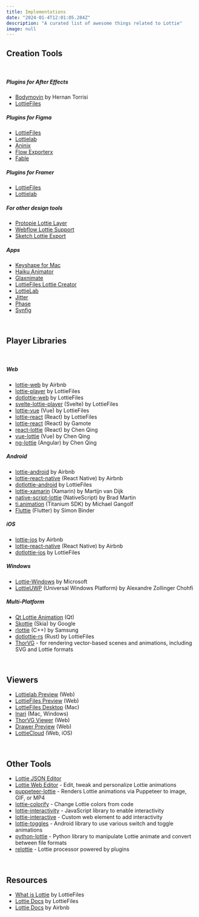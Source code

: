 ```yaml
---
title: Implementations
date: "2024-01-4T12:01:05.284Z"
description: "A curated list of awesome things related to Lottie"
image: null
---
```


## Creation Tools

<br/>

##### Plugins for After Effects
- <a href="https://aescripts.com/bodymovin/" target="_blank">Bodymovin</a> by Hernan Torrisi
- <a href="https://lottiefiles.com/plugins/after-effects" target="_blank">LottieFiles</a>

##### Plugins for Figma
- <a href="https://www.figma.com/community/plugin/809860933081065308" target="_blank">LottieFiles</a>
- <a href="https://www.figma.com/community/plugin/1307008445393559148" target="_blank">Lottielab</a>
- <a href="https://www.figma.com/community/plugin/988173868842375596" target="_blank">Aninix</a>
- <a href="https://www.figma.com/community/plugin/905358215497822854" target="_blank">Flow Exporterx</a>
- <a href="https://www.figma.com/community/plugin/1093136289410156578" target="_blank">Fable</a>

##### Plugins for Framer
- <a href="https://www.framer.com/marketplace/plugins/lottiefiles/" target="_blank">LottieFiles</a>
- <a href="https://www.framer.com/marketplace/plugins/lottielab/" target="_blank">Lottielab</a>

##### For other design tools
- <a href="https://www.protopie.io/learn/docs/basic-features/layers#lottie-layer" target="_blank">Protopie Lottie Layer</a>
- <a href="https://university.webflow.com/courses/after-effects-lottie-in-webflow" target="_blank">Webflow Lottie Support</a>
- <a href="https://github.com/buba447/Lottie-Sketch-Export" target="_blank">Sketch Lottie Export</a>

##### Apps
- <a href="https://www.keyshapeapp.com/" target="_blank">Keyshape for Mac</a>
- <a href="https://www.haikuanimator.com/" target="_blank">Haiku Animator</a>
- <a href="https://glaxnimate.mattbas.org/" target="_blank">Glaxnimate</a>
- <a href="https://lottiefiles.com/lottie-creator" target="_blank">LottieFiles Lottie Creator</a>
- <a href="https://www.lottielab.com/" target="_blank">LottieLab</a>
- <a href="https://jitter.video/" target="_blank">Jitter</a>
- <a href="https://phase.com/" target="_blank">Phase</a>
- <a href="https://synfig.org/" target="_blank">Synfig</a>

<br/>

## Player Libraries

<br/>

##### Web
- <a href="https://github.com/airbnb/lottie-web" target="_blank">lottie-web</a> by Airbnb
- <a href="https://github.com/LottieFiles/lottie-player" target="_blank">lottie-player</a> by LottieFiles
- <a href="https://github.com/LottieFiles/dotlottie-web" target="_blank">dotlottie-web</a> by LottieFiles
- <a href="https://github.com/LottieFiles/svelte-lottie-player" target="_blank">svelte-lottie-player</a> (Svelte) by LottieFiles
- <a href="https://github.com/LottieFiles/lottie-vue" target="_blank">lottie-vue</a> (Vue) by LottieFiles
- <a href="https://github.com/LottieFiles/lottie-react" target="_blank">lottie-react</a> (React) by LottieFiles
- <a href="https://github.com/gamote/lottie-react" target="_blank">lottie-react</a> (React) by Gamote
- <a href="https://github.com/chenqingspring/react-lottie"  target="_blank">react-lottie</a> (React) by Chen Qing
- <a href="https://github.com/chenqingspring/vue-lottie" target="_blank">vue-lottie</a> (Vue) by Chen Qing
- <a href="https://github.com/chenqingspring/ng-lottie" target="_blank">ng-lottie</a> (Angular) by Chen Qing

##### Android
- <a href="https://github.com/airbnb/lottie-android" target="_blank">lottie-android</a> by Airbnb
- <a href="https://github.com/airbnb/lottie-react-native" target="_blank">lottie-react-native</a> (React Native) by Airbnb
- <a href="https://github.com/LottieFiles/dotlottie-android" target="_blank">dotlottie-android</a> by LottieFiles
- <a href="https://github.com/martijn00/LottieXamarin" target="_blank">lottie-xamarin</a> (Xamarin) by Martijn van Dijk
- <a href="https://github.com/bradmartin/nativescript-lottie" target="_blank">native-script-lottie</a> (NativeScript) by Brad Martin
- <a href="https://github.com/m1ga/ti.animation" target="_blank">ti.animation</a> (Titanium SDK) by Michael Gangolf
- <a href="https://github.com/simolus3/fluttie" target="_blank">Fluttie</a> (Flutter) by Simon Binder

##### iOS
- <a href="https://github.com/airbnb/lottie-ios" target="_blank">lottie-ios</a> by Airbnb
- <a href="https://github.com/airbnb/lottie-react-native" target="_blank">lottie-react-native</a> (React Native) by Airbnb
- <a href="https://github.com/LottieFiles/dotlottie-ios" target="_blank">dotlottie-ios</a> by LottieFiles

##### Windows
- <a href="https://github.com/windows-toolkit/Lottie-Windows" target="_blank">Lottie-Windows</a> by Microsoft
- <a href="https://github.com/azchohfi/LottieUWP" target="_blank">LottieUWP</a> (Universal Windows Platform) by Alexandre Zollinger Chohfi

##### Multi-Platform
- <a href="https://doc.qt.io/qt-6/qtlottieanimation-index.html" target="_blank">Qt Lottie Animation</a> (Qt)
- <a href="https://skia.org/docs/user/modules/skottie/" target="_blank">Skottie</a> (Skia) by Google
- <a href="https://github.com/Samsung/rlottie" target="_blank">rlottie</a> (C++) by Samsung
- <a href="https://github.com/LottieFiles/dotlottie-rs" target="_blank">dotlottie-rs</a> (Rust) by LottieFiles
- <a href="https://www.thorvg.org/" target="_blank">ThorVG</a> - for rendering vector-based scenes and animations, including SVG and Lottie formats

<br/>

## Viewers
- <a href="https://www.lottielab.com/preview" target="_blank">Lottielab Preview</a> (Web)
- <a href="https://app.lottiefiles.com/preview" target="_blank">LottieFiles Preview</a> (Web)
- <a href="https://lottiefiles.com/desktop" target="_blank">LottieFiles Desktop</a> (Mac)
- <a href="https://risefall.org/#app-inari" target="_blank">Inari</a> (Mac, Windows)
- <a href="https://www.thorvg.org/viewer" target="_blank">ThorVG Viewer</a> (Web)
- <a href="https://drawer.design/preview-lottie-animation/" target="_blank">Drawer Preview</a> (Web)
- <a href="https://lottie.cloud" target="_blank">LottieCloud</a> (Web, iOS)

<br/>

## Other Tools
- <a href="https://lottiefiles.github.io/lottie-docs/playground/json_editor/" target="_blank">Lottie JSON Editor</a>
- <a href="https://lottiefiles.com/editor" target="_blank">Lottie Web Editor</a> - Edit, tweak and personalize Lottie animations
- <a href="https://github.com/transitive-bullshit/puppeteer-lottie" target="_blank">puppeteer-lottie</a> - Renders Lottie animations via Puppeteer to image, GIF, or MP4
- <a href="https://github.com/xxmuaddib/lottie-colorify" target="_blank">lottie-colorify</a> - Change Lottie colors from code
- <a href="https://github.com/LottieFiles/lottie-interactivity" target="_blank">lottie-interactivity</a> - JavaScript library to enable interactivity
- <a href="https://github.com/samuelOsborne/Lottie-interactive" target="_blank">lottie-interactive</a> - Custom web element to add interactivity
- <a href="https://github.com/vishal-sehgal/lottie-toggles" target="_blank">lottie-toggles</a> - Android library to use various switch and toggle animations
- <a href="https://gitlab.com/mattbas/python-lottie" target="_blank">python-lottie</a> - Python library to manipulate Lottie animate and convert between file formats
- <a href="https://github.com/lottiefiles/relottie" target="_blank">relottie</a> - Lottie processor powered by plugins
  
<br/>

## Resources
- <a href="https://lottiefiles.com/what-is-lottie" target="_blank">What is Lottie</a> by LottieFiles
- <a href="https://lottiefiles.github.io/lottie-docs/" target="_blank">Lottie Docs</a> by LottieFiles
- <a href="https://airbnb.io/lottie/" target="_blank">Lottie Docs</a> by Airbnb
